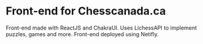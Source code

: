 # Front-end for Chesscanada.ca
Front-end made with ReactJS and ChakraUI. 
Uses LichessAPI to implement puzzles, games and more.
Front-end deployed using Netifly.

